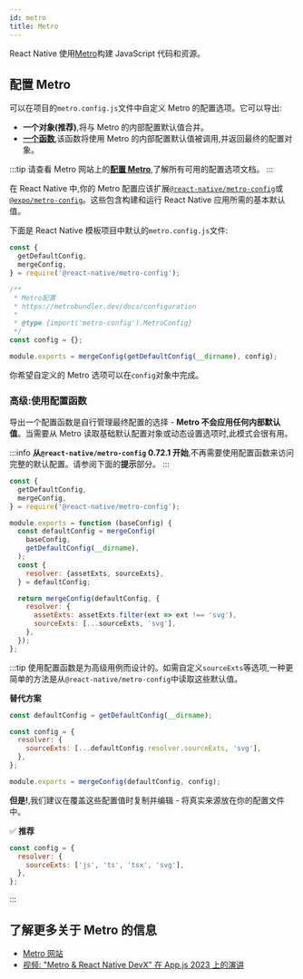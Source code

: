```yaml
---
id: metro
title: Metro
---
```


React Native 使用[Metro](https://metrobundler.dev/)构建 JavaScript 代码和资源。

## 配置 Metro

可以在项目的`metro.config.js`文件中自定义 Metro 的配置选项。它可以导出:

- **一个对象(推荐)**,将与 Metro 的内部配置默认值合并。
- [**一个函数**](#advanced-using-a-config-function),该函数将使用 Metro 的内部配置默认值被调用,并返回最终的配置对象。

:::tip
请查看 Metro 网站上的[**配置 Metro**](https://metrobundler.dev/docs/configuration),了解所有可用的配置选项文档。
:::

在 React Native 中,你的 Metro 配置应该扩展[`@react-native/metro-config`](https://www.npmjs.com/package/@react-native/metro-config)或[`@expo/metro-config`](https://www.npmjs.com/package/@expo/metro-config)。这些包含构建和运行 React Native 应用所需的基本默认值。

下面是 React Native 模板项目中默认的`metro.config.js`文件:

```js
const {
  getDefaultConfig,
  mergeConfig,
} = require('@react-native/metro-config');

/**
 * Metro配置
 * https://metrobundler.dev/docs/configuration
 *
 * @type {import('metro-config').MetroConfig}
 */
const config = {};

module.exports = mergeConfig(getDefaultConfig(__dirname), config);
```

你希望自定义的 Metro 选项可以在`config`对象中完成。

### 高级:使用配置函数

导出一个配置函数是自行管理最终配置的选择 - **Metro 不会应用任何内部默认值**。当需要从 Metro 读取基础默认配置对象或动态设置选项时,此模式会很有用。

:::info
**从`@react-native/metro-config` 0.72.1 开始**,不再需要使用配置函数来访问完整的默认配置。请参阅下面的**提示**部分。
:::

```js
const {
  getDefaultConfig,
  mergeConfig,
} = require('@react-native/metro-config');

module.exports = function (baseConfig) {
  const defaultConfig = mergeConfig(
    baseConfig,
    getDefaultConfig(__dirname),
  );
  const {
    resolver: {assetExts, sourceExts},
  } = defaultConfig;

  return mergeConfig(defaultConfig, {
    resolver: {
      assetExts: assetExts.filter(ext => ext !== 'svg'),
      sourceExts: [...sourceExts, 'svg'],
    },
  });
};
```

:::tip
使用配置函数是为高级用例而设计的。如需自定义`sourceExts`等选项,一种更简单的方法是从`@react-native/metro-config`中读取这些默认值。

**替代方案**

```js
const defaultConfig = getDefaultConfig(__dirname);

const config = {
  resolver: {
    sourceExts: [...defaultConfig.resolver.sourceExts, 'svg'],
  },
};

module.exports = mergeConfig(defaultConfig, config);
```

**但是!**,我们建议在覆盖这些配置值时复制并编辑 - 将真实来源放在你的配置文件中。

✅ **推荐**

```js
const config = {
  resolver: {
    sourceExts: ['js', 'ts', 'tsx', 'svg'],
  },
};
```

:::

## 了解更多关于 Metro 的信息

- [Metro 网站](https://metrobundler.dev/)
- [视频: "Metro & React Native DevX" 在 App.js 2023 上的演讲](https://www.youtube.com/watch?v=c9D4pg0y9cI)
